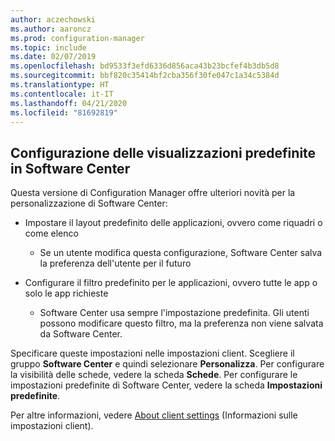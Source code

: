 ```yaml
---
author: aczechowski
ms.author: aaroncz
ms.prod: configuration-manager
ms.topic: include
ms.date: 02/07/2019
ms.openlocfilehash: bd9533f3efd6336d856aca43b23bcfef4b3db5d8
ms.sourcegitcommit: bbf820c35414bf2cba356f30fe047c1a34c5384d
ms.translationtype: HT
ms.contentlocale: it-IT
ms.lasthandoff: 04/21/2020
ms.locfileid: "81692819"
---
```

## <a name="configure-default-views-in-software-center"></a><a name="bkmk_swctr"></a> Configurazione delle visualizzazioni predefinite in Software Center
<!--3612112-->

Questa versione di Configuration Manager offre ulteriori novità per la personalizzazione di Software Center:
 
- Impostare il layout predefinito delle applicazioni, ovvero come riquadri o come elenco  

    - Se un utente modifica questa configurazione, Software Center salva la preferenza dell'utente per il futuro  

- Configurare il filtro predefinito per le applicazioni, ovvero tutte le app o solo le app richieste  

    - Software Center usa sempre l'impostazione predefinita. Gli utenti possono modificare questo filtro, ma la preferenza non viene salvata da Software Center.    

Specificare queste impostazioni nelle impostazioni client. Scegliere il gruppo **Software Center** e quindi selezionare **Personalizza**. Per configurare la visibilità delle schede, vedere la scheda **Schede**. Per configurare le impostazioni predefinite di Software Center, vedere la scheda **Impostazioni predefinite**. 

Per altre informazioni, vedere [About client settings](../../../../clients/deploy/about-client-settings.md#software-center) (Informazioni sulle impostazioni client).

